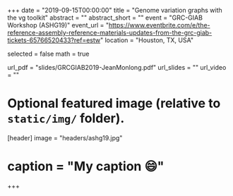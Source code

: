 +++
date = "2019-09-15T00:00:00"
title = "Genome variation graphs with the vg toolkit"
abstract = ""
abstract_short = ""
event = "GRC-GIAB Workshop (ASHG19)"
event_url = "https://www.eventbrite.com/e/the-reference-assembly-reference-materials-updates-from-the-grc-giab-tickets-65766520433?ref=estw"
location = "Houston, TX, USA"

selected = false
math = true

url_pdf = "slides/GRCGIAB2019-JeanMonlong.pdf"
url_slides = ""
url_video = ""

# Optional featured image (relative to `static/img/` folder).
[header]
image = "headers/ashg19.jpg"
# caption = "My caption :smile:"

+++

